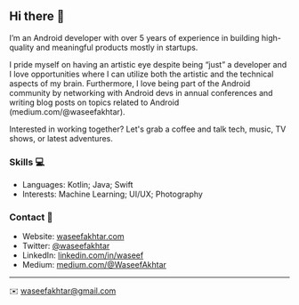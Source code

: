 ## Hi there 👋

I’m an Android developer with over 5 years of experience in building high-quality and meaningful products mostly in startups.

I pride myself on having an artistic eye despite being “just” a developer and I love opportunities where I can utilize both the artistic and the technical aspects of my brain. Furthermore, I love being part of the Android community by networking with Android devs in annual conferences and writing blog posts on topics related to Android (medium.com/@waseefakhtar).

Interested in working together? Let's grab a coffee and talk tech, music, TV shows, or latest adventures.

### Skills 💻
- Languages: Kotlin; Java; Swift
- Interests: Machine Learning; UI/UX; Photography

### Contact 📮
- Website: [waseefakhtar.com](https://www.waseefakhtar.com)
- Twitter: [@waseefakhtar](https://twitter.com/waseefakhtar)
- LinkedIn: [linkedin.com/in/waseef](https://in.linkedin.com/in/waseef)
- Medium: [medium.com/@WaseefAkhtar](https://www.medium.com/@WaseefAkhtar)

---
✉️ waseefakhtar@gmail.com 
